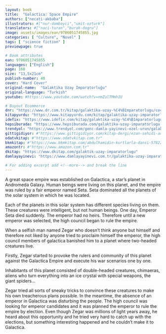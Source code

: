 ```yaml
---
layout: book
title:  "Galactica: Space Empire"
authors: ["necati-akbaba"]
illustrators: #["nur-dombayci","umit-ozturk"]
translators: #["naci-turan","burak-dogru"]
image: assets/images/ean/9786051745855.jpg
categories: [ "Culture", "Novel" ]
tags: [ "science fiction" ]
previewpage: true

# Book attributes
ean: 9786051745855
languages: ["English"]
page: 160
size: "13,5x21cm"
publish-number: 40
cover: "Hard Cover"
original-name:  "Galaktika Uzay İmparatorluğu"
original-language: "Turkish"
youtube: #https://www.youtube.com/watch?v=nmZulTMmh1U

# Buyout Ecommerce
dnr: "https://www.dr.com.tr/kitap/galaktika-uzay-%C4%B1mparatorlugu/cocuk-ve-genclik/okul-cagi-6-10-yas/cocuk-bilim/urunno=0001750193001"
kitapyurdu: "https://www.kitapyurdu.com/kitap/galaktika-uzay-imparatorlugu/455955.html&filter_name=Galaktika+Uzay+%C4%B0mparatorlu%C4%9Fu"
idefix: "https://www.idefix.com/kitap/galaktika-uzay-%C4%B1mparatorlugu/cocuk-ve-genclik/okul-cagi-6-10-yas/cocuk-bilim/urunno=0001750193001"
hepsiburada: "https://www.hepsiburada.com/galaktika-uzay-imparatorlugu-p-HBV00000GM3SY"
trendyol: "https://www.trendyol.com/genc-damla-yayinevi-ozel-urun/galaktika-uzay-imparatorlugu-p-4678144"
gittigidiyor: #"https://www.gittigidiyor.com/kitap-dergi/ezan-sehidi-adnan-menderes_pdp_732728793"
odatvkitap: #"https://www.odatvkitap.com.tr"
bkmkitap: #"https://www.bkmkitap.com/abdulhamidin-kurtlarla-dansi-578226"
amazontr: #"https://www.amazon.com.tr"
dkitap: "https://www.dkitap.com/galaktik-uzay-imparatorlugu"
damlayayinevi: "https://www.damlayayinevi.com.tr/galaktika-uzay-imparatorlugu"

# For adding excerpt add <!--more--> and break the line
---
```

A great space empire was established on Galactica, a star’s planet in Andromeda Galaxy. Human beings were living on this planet, and the empire was ruled by a fair emperor named Seta. Seta dominated all the planets of the solar system in which he was located.

Each of the planets in this solar system has different species living on them. These creatures were intelligent, but not human beings. One day, Emperor Seta died suddenly. The emperor had no heirs. Therefore until a new emperor was selected, the high council began to rule the empire.

When a selfish man named Zegar who doesn’t think anyone but himself and therefore not liked by anyone tried to proclaim himself the emperor, the high council members of  galactica banished him to a planet where two-headed creatures live.

Firstly, Zegar started to provoke the rulers and community of this planet against the Galactica Empire and execute his war scenarios one by one.

Inhabitants of this planet consisted of double-headed creatures, chimaeras, aliens who turn everything into an ice crystal with special weapons, the giant spiders…

Zegar tried all sorts of sneaky tricks to convince these creatures to make his own treacherous plans possible.
In the meantime, the absence of an emperor in Galactica was disturbing the people. The high council was looking for emperor candidates and it was planned the emperor to rule the empire by election. Even though Zegar was millions of light years away, he heard about this opportunity and he tried very hard to catch up with the elections, but something interesting happened and he couldn’t make it to Galactica.
<!--more--> 
